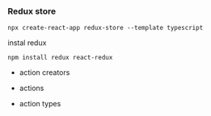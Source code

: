 ### Redux store

```
npx create-react-app redux-store --template typescript
```

instal redux

```
npm install redux react-redux
```

- action creators

- actions

- action types